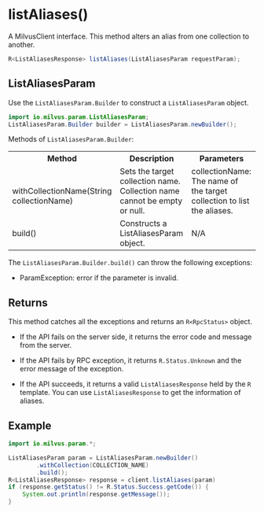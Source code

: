 # listAliases()

A MilvusClient interface. This method alters an alias from one collection to another.

```java
R<ListAliasesResponse> listAliases(ListAliasesParam requestParam);
```

## ListAliasesParam

Use the `ListAliasesParam.Builder` to construct a `ListAliasesParam` object.

```java
import io.milvus.param.ListAliasesParam;
ListAliasesParam.Builder builder = ListAliasesParam.newBuilder();
```

Methods of `ListAliasesParam.Builder`:

<table>
    <tr>
        <th>Method</th>
        <th>Description</th>
        <th>Parameters</th>
    </tr>
    <tr>
        <td><br/>withCollectionName(String collectionName)</td>
        <td>Sets the target collection name. Collection name cannot be empty or null.</td>
        <td>collectionName: The name of the target collection to list the aliases.</td>
    </tr>
    <tr>
        <td>build()</td>
        <td>Constructs a ListAliasesParam object.</td>
        <td>N/A</td>
    </tr>
</table>

The `ListAliasesParam.Builder.build()` can throw the following exceptions:

- ParamException: error if the parameter is invalid.

## Returns

This method catches all the exceptions and returns an `R<RpcStatus>` object.

- If the API fails on the server side, it returns the error code and message from the server.

- If the API fails by RPC exception, it returns `R.Status.Unknown` and the error message of the exception.

- If the API succeeds, it returns a valid `ListAliasesResponse` held by the `R` template. You can use `ListAliasesResponse` to get the information of aliases.

## Example

```java
import io.milvus.param.*;

ListAliasesParam param = ListAliasesParam.newBuilder()
        .withCollection(COLLECTION_NAME)
        .build();
R<ListAliasesResponse> response = client.listAliases(param)
if (response.getStatus() != R.Status.Success.getCode()) {
    System.out.println(response.getMessage());
}
```
